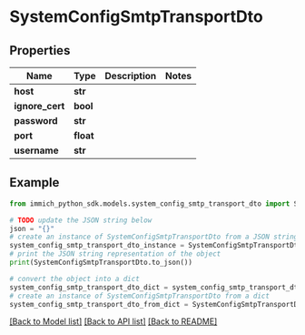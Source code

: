 # SystemConfigSmtpTransportDto


## Properties

Name | Type | Description | Notes
------------ | ------------- | ------------- | -------------
**host** | **str** |  | 
**ignore_cert** | **bool** |  | 
**password** | **str** |  | 
**port** | **float** |  | 
**username** | **str** |  | 

## Example

```python
from immich_python_sdk.models.system_config_smtp_transport_dto import SystemConfigSmtpTransportDto

# TODO update the JSON string below
json = "{}"
# create an instance of SystemConfigSmtpTransportDto from a JSON string
system_config_smtp_transport_dto_instance = SystemConfigSmtpTransportDto.from_json(json)
# print the JSON string representation of the object
print(SystemConfigSmtpTransportDto.to_json())

# convert the object into a dict
system_config_smtp_transport_dto_dict = system_config_smtp_transport_dto_instance.to_dict()
# create an instance of SystemConfigSmtpTransportDto from a dict
system_config_smtp_transport_dto_from_dict = SystemConfigSmtpTransportDto.from_dict(system_config_smtp_transport_dto_dict)
```
[[Back to Model list]](../README.md#documentation-for-models) [[Back to API list]](../README.md#documentation-for-api-endpoints) [[Back to README]](../README.md)


